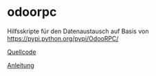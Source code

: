 # odoorpc
Hilfsskripte für den Datenaustausch auf Basis von https://pypi.python.org/pypi/OdooRPC/

[Quellcode](https://github.com/osiell/odoorpc)

[Anleitung](http://pythonhosted.org/OdooRPC/index.html)